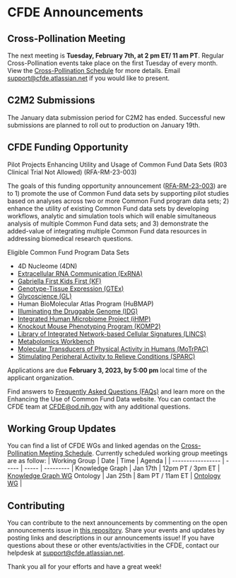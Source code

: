 # CFDE Announcements

## Cross-Pollination Meeting
The next meeting is **Tuesday, February 7th, at 2 pm ET/ 11 am PT**.   Regular Cross-Pollination events take place on the first Tuesday of every month. View the [Cross-Pollination Schedule](https://docs.google.com/spreadsheets/d/1hQAeOLkivUZZnwZ_KxfGw3neezMaWbrPk9nnFiKfQGA/edit?usp=sharing) for more details. Email [support@cfde.atlassian.net](mailto:support@cfde.atlassian.net) if you would like to present.

## C2M2 Submissions
The January data submission period for C2M2 has ended. Successful new submissions are planned to roll out to production on January 19th. 

## CFDE Funding Opportunity
Pilot Projects Enhancing Utility and Usage of Common Fund Data Sets (R03 Clinical Trial Not Allowed) (RFA-RM-23-003)

The goals of this funding opportunity announcement ([RFA-RM-23-003](https://grants.nih.gov/grants/guide/rfa-files/RFA-RM-23-003.html)) are to 1) promote the use of Common Fund data sets by supporting pilot studies based on analyses across two or more Common Fund program data sets; 2) enhance the utility of existing Common Fund data sets by developing workflows, analytic and simulation tools which will enable simultaneous analysis of multiple Common Fund data sets; and 3) demonstrate the added-value of integrating multiple Common Fund data resources in addressing biomedical research questions.

Eligible Common Fund Program Data Sets
- 4D Nucleome (4DN)
- [Extracellular RNA Communication (ExRNA)](https://exrna.org/)
- [Gabriella First Kids First (KF)](https://kidsfirstdrc.org/)
- [Genotype-Tissue Expression (GTEx)](https://www.gtexportal.org/home/)
- [Glycoscience (GL)](https://www.glygen.org/)
- Human BioMolecular Atlas Program (HuBMAP)
- [Illuminating the Druggable Genome (IDG)](https://druggablegenome.net/)
- [Integrated Human Microbiome Project (iHMP)](https://hmpdacc.org/ihmp/)
- [Knockout Mouse Phenotyping Program (KOMP2)](http://www.mousephenotype.org/)
- [Library of Integrated Network-based Cellular Signatures (LINCS)](http://lincsproject.org/)
- [Metabolomics Workbench](https://www.metabolomicsworkbench.org/)
- [Molecular Transducers of Physical Activity in Humans (MoTrPAC)](https://motrpac-data.org/data-access)
- [Stimulating Peripheral Activity to Relieve Conditions (SPARC)](https://sparc.science/)

Applications are due **February 3, 2023, by 5:00 pm** local time of the applicant organization.

Find answers to [Frequently Asked Questions (FAQs)](https://commonfund.nih.gov/datause/faq) and learn more on the Enhancing the Use of Common Fund Data website. You can contact the CFDE team at [CFDE@od.nih.gov](mailto:CFDE@od.nih.gov) with any additional questions.

## Working Group Updates
You can find a list of CFDE WGs and linked agendas on the [Cross-Pollination Meeting Schedule](https://docs.google.com/spreadsheets/d/1hQAeOLkivUZZnwZ_KxfGw3neezMaWbrPk9nnFiKfQGA/edit?usp=sharing). Currently scheduled working group meetings are as follow: 
| Working Group | Date | Time | Agenda |
| ----------------- | ----- | ----- | --------- | 
Knowledge Graph | Jan 17th | 12pm PT / 3pm ET | [Knowledge Graph WG](https://docs.google.com/document/d/1WvpkLxWPW0XxZsam6jEJeEUQr2sQ0EWC/edit?usp=sharing&ouid=111367545760360703840&rtpof=true&sd=true)
Ontology | Jan 25th  | 8am PT / 11am ET | [Ontology WG](https://docs.google.com/document/d/1VoHHBeWfol6XNJa3kzOnOFuTaIrcLYbqKYQcOnj1oh4/edit?usp=sharing) |

## Contributing

You can contribute to the next announcements by commenting on the open announcements issue in [this repository](https://github.com/nih-cfde/announcements/issues). Share your events and updates by posting links and descriptions in our announcements issue! If you have questions about these or other events/activities in the CFDE, contact our helpdesk at [support@cfde.atlassian.net](mailto:support@cfde.atlassian.net).

Thank you all for your efforts and have a great week!
